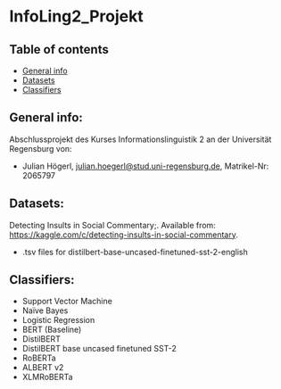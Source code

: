 # InfoLing2_Projekt

## Table of contents
* [General info](#general-info)
* [Datasets](#datasets)
* [Classifiers](#classifiers)

## General info:
Abschlussprojekt des Kurses Informationslinguistik 2 an der Universität Regensburg von:
- Julian Högerl, julian.hoegerl@stud.uni-regensburg.de, Matrikel-Nr: 2065797

## Datasets:
Detecting Insults in Social Commentary;. Available from: https://kaggle.com/c/detecting-insults-in-social-commentary.
- .tsv files for distilbert-base-uncased-finetuned-sst-2-english

## Classifiers:
- Support Vector Machine
- Naïve Bayes
- Logistic Regression
- BERT (Baseline)
- DistilBERT
- DistilBERT base uncased finetuned SST-2
- RoBERTa
- ALBERT v2
- XLMRoBERTa
